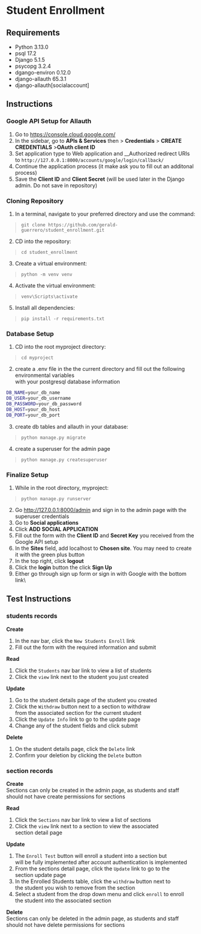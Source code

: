 # Student Enrollment

## Requirements
- Python 3.13.0
- psql 17.2
- Django 5.1.5
- psycopg 3.2.4
- dgango-environ 0.12.0
- django-allauth 65.3.1
- django-allauth[socialaccount]

## Instructions
### Google API Setup for Allauth
1. Go to https://console.cloud.google.com/
2. In the sidebar, go to __APIs & Services__ then > __Credentials__ > __CREATE CREDENTIALS__ >__OAuth client ID__
3. Set application type to Web application and __Authorized redirect URIs to `http://127.0.0.1:8000/accounts/google/login/callback/`
4. Continue the application process (it make ask you to fill out an additonal process)
5. Save the __Client ID__ and __Client Secret__ (will be used later in the Django admin. Do not save in repository)

### Cloning Repository
1. In a terminal, navigate to your preferred directory and use the command:
>`git clone https://github.com/gerald-guerrero/student_enrollment.git`
2. CD into the repository:
>`cd student_enrollment`
3. Create a virtual environment:
>`python -m venv venv`
4. Activate the virtual environment:
>`venv\Scripts\activate`
5. Install all dependencies:
>`pip install -r requirements.txt`

### Database Setup
1. CD into the root myproject directory:
>`cd myproject`
2. create a .env file in the the current directory and fill out the following environmental variables\
with your postgresql database information
```bash
DB_NAME=your_db_name
DB_USER=your_db_username
DB_PASSWORD=your_db_password
DB_HOST=your_db_host
DB_PORT=your_db_port
```
3. create db tables and allauth  in your database:
>`python manage.py migrate`
4. create a superuser for the admin page
>`python manage.py createsuperuser`

### Finalize Setup
1. While in the root directory, myproject:
>`python manage.py runserver`
2. Go http://127.0.0.1:8000/admin and sign in to the admin page with the superuser credentials
3. Go to __Social applications__
4. Click __ADD SOCIAL APPLICATION__
5. Fill out the form with the __Client ID__ and __Secret Key__ you received from the Google API setup
6. In the __Sites__ field, add localhost to __Chosen site__. You may need to create it with the green plus button
7. In the top right, click __logout__
8. Click the __login__ button the click __Sign Up__
9. Either go through sign up form or sign in with Google with the bottom link\

## Test Instructions
### students records
__Create__
1. In the nav bar, click the `New Students Enroll` link 
2. Fill out the form with the required information and submit

__Read__
1. Click the `Students` nav bar link to view a list of students
2. Click the `view` link next to the student you just created

__Update__
1. Go to the student details page of the student you created
2. Click the `Withdraw` button next to a section to withdraw\
from the associated section for the current student
3. Click the `Update Info` link to go to the update page
4. Change any of the student fields and click submit

__Delete__
1. On the student details page, click the `Delete` link
2. Confirm your deletion by clicking the `Delete` button

### section records
__Create__\
Sections can only be created in the admin page, as students and staff\
should not have create permissions for sections

__Read__
1. Click the `Sections` nav bar link to view a list of sections
2. Click the `view` link next to a section to view the associated\
section detail page

__Update__
1. The `Enroll Test` button will enroll a student into a section but\
will be fully implemented after account authentication is implemented
2. From the sections detail page, click the `Update` link to go to the\
section update page
3. In the Enrolled Students table, click the `withdraw` button next to\
the student you wish to remove from the section
4. Select a student from the drop down menu and click `enroll` to enroll\
the student into the associated section

__Delete__\
Sections can only be deleted in the admin page, as students and staff\
should not have delete permissions for sections